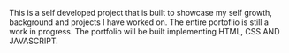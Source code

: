 This is a self developed project that is built to showcase my self growth, background and projects I have worked on. The entire portoflio is still a work in progress. The portfolio will be built implementing HTML, CSS AND JAVASCRIPT.
